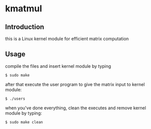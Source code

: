 # kmatmul
## Introduction
this is a Linux kernel module for efficient matrix computation

## Usage
compile the files and insert kernel module by typing
```shell
$ sudo make
```

after that execute the user program to give the matrix input to kernel module:
```shell
$ ./users
```

when you've done everything, clean the executes and remove kernel module by typing:
```shell
$ sudo make clean
```